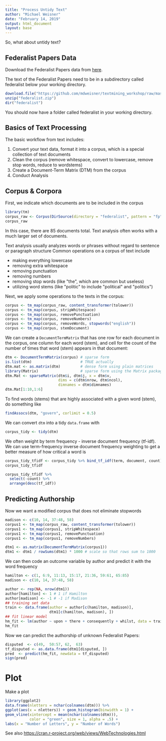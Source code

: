 ```yaml
---
title: "Process Untidy Text"
author: "Michael Weisner"
date: "February 14, 2019"
output: html_document
layout: base
---
```


So, what about untidy text?

## Federalist Papers Data

Download the Federalist Papers data from [here](https://github.com/mdweisner/textmining_workshop/raw/master/federalist.zip).

The text of the Federalist Papers need to be in a subdirectory called federalist below your working directory.

```R
download.file("https://github.com/mdweisner/textmining_workshop/raw/master/federalist.zip", destfile = "./federalist.zip")
unzip("federalist.zip")
dir("federalist")
```

You should now have a folder called federalist in your working directory.

## Basics of Text Processing

The basic workflow from text includes:

1. Convert your text data, format it into a corpus, which is a special collection of text documents
2. Clean the corpus (remove whitespace, convert to lowercase, remove stop words, reduce to wordstems)
3. Create a Document-Term Matrix (DTM) from the corpus
4. Conduct Analysis

## Corpus & Corpora

First, we indicate which documents are to be included in the corpus

```R
library(tm)
corpus_raw <- Corpus(DirSource(directory = "federalist", pattern = "fp"))
corpus_raw
```

In this case, there are 85 documents total. Text analysis often works with a much larger
set of documents.

Text analysis usually analyzes words or phrases without regard to sentence or paragraph structure
Common operations on a corpus of text include

* making everything lowercase
* removing extra whitespace
* removing punctuation
* removing numbers
* removing stop words (like "the", which are common but useless)
* utilizing word stems (like "politic" to include "political" and "politics")

Next, we apply some operations to the texts in the corpus:
```R
corpus <- tm_map(corpus_raw, content_transformer(tolower))
corpus <- tm_map(corpus, stripWhitespace) 
corpus <- tm_map(corpus, removePunctuation)
corpus <- tm_map(corpus, removeNumbers)
corpus <- tm_map(corpus, removeWords, stopwords("english"))
corpus <- tm_map(corpus, stemDocument)
```
We can create a `DocumentTermMatrix` that has one row for each document in the corpus,
one column for each word (stem), and cell for the count of the number of times that word (stem) appears in that 
document:
```R
dtm <- DocumentTermMatrix(corpus) # sparse form
is.list(dtm)                      # TRUE actually
dtm.mat <- as.matrix(dtm)         # dense form using plain matrices
library(Matrix)                   # sparse form using the Matrix package
dtm.Mat <- sparseMatrix(dtm$i, dtm$j, x = dtm$v, 
                        dims = c(dtm$nrow, dtm$ncol), 
                        dimnames = dtm$dimnames)
dtm.Mat[1:10,1:6]
```

To find words (stems) that are highly associated with a given word (stem), do something like
```R
findAssocs(dtm, "govern", corlimit = 0.5)
```

We can convert `dtm` into a tidy `data.frame` with
```R
corpus_tidy <- tidy(dtm)
```

We often weight by term frequency - inverse document frequency (tf-idf).
We can use term-frequency inverse document frequency weighting to get a better measure of how critical a word is
```R
corpus_tidy_tfidf <- corpus_tidy %>% bind_tf_idf(term, document, count)
corpus_tidy_tfidf

corpus_tidy_tfidf %>%
  select(-count) %>%
  arrange(desc(tf_idf))
```

## Predicting Authorship

Now we want a modified corpus that does not eliminate stopwords

```R
madison <- c(10, 14, 37:48, 58)
corpus1 <- tm_map(corpus_raw, content_transformer(tolower))
corpus1 <- tm_map(corpus1, stripWhitespace) 
corpus1 <- tm_map(corpus1, removePunctuation)
corpus1 <- tm_map(corpus1, removeNumbers)

dtm1 <- as.matrix(DocumentTermMatrix(corpus1))
dtm1 <- dtm1 / rowSums(dtm1) * 1000 # scale so that rows sum to 1000
```

We can then code an outcome variable by author and predict it with the word frequency

```R
hamilton <- c(1, 6:9, 11:13, 15:17, 21:36, 59:61, 65:85)
madison <- c(10, 14, 37:48, 58)

author <- rep(NA, nrow(dtm1))
author[hamilton] <- 1 # 1 if Hamilton
author[madison] <- -1 # -1 if Madison
## training set data
train <- data.frame(author = author[c(hamilton, madison)],
                    dtm1[c(hamilton, madison), ])
## fit linear model
hm_fit <- lm(author ~ upon + there + consequently + whilst, data = train)
hm_fit
```

Now we can predict the authorship of unknown Federalist Papers:

```R
disputed  <- c(49,  50:57, 62,  63)
tf_disputed <- as.data.frame(dtm1[disputed, ])
pred  <- predict(hm_fit, newdata = tf_disputed)
sign(pred)
```

# Plot

Make a plot

```R
library(ggplot2)
data.frame(nletters = nchar(colnames(dtm))) %>%
ggplot(aes(x = nletters)) + geom_histogram(binwidth = 1) +
geom_vline(xintercept = mean(nchar(colnames(dtm))), 
           color = "green", size = 1, alpha = .5) +
labs(x = "Number of Letters", y = "Number of Words")
```

See also https://cran.r-project.org/web/views/WebTechnologies.html

